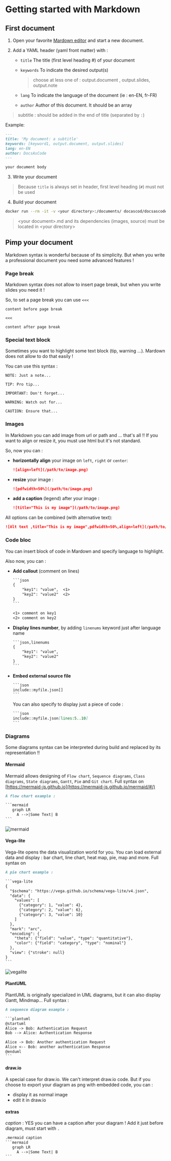 # Getting started with Markdown

## First document

1. Open your favorite [Mardown editor](https://marktext.app/) and start a new document.

2. Add a YAML header (yaml front matter) with :

   * `title` The title (first level heading #) of your document

   * `keywords` To indicate the desired output(s)

     > choose at less one of : output.document , output.slides, output.note

   * `lang` To indicate the language of the document (ie : en-EN, fr-FR)

   * `author` Author of this document. It should be an array

  > subtitle : should be added in the end of title (separated by `:`)

  Example:
  
  ```markdown
  ---
  title: 'My document: a subtitle'
  keywords: [keyword1, output.document, output.slides]
  lang: en-EN
  author: DocsAsCode
  ---

  your document body

  ```

3. Write your document

> Because `title` is always set in header, first level heading (`#`) must not be used

4. Build your document

```bash
docker run --rm -it -v <your directory>:/documents/ docascod/docsascode build <your document>.md
```

> \<your document\>.md and its dependencies (images, source) must be located in \<your directory\>

## Pimp your document

Markdown syntax is wonderful because of its simplicity. But when you write a professional document you need some advanced features !

### Page break

Markdown syntax does not allow to insert page break, but when you write slides you need it !

So, to set a page break you can use `<<<`

```asciidoc
content before page break

<<<

content after page break
```

### Special text block

Sometimes you want to highlight some text block (tip, warning ...). Mardown does not allow to do that easily !

You can use this syntax :

```asciidoc
NOTE: Just a note...

TIP: Pro tip...

IMPORTANT: Don't forget...

WARNING: Watch out for...

CAUTION: Ensure that...
```

### Images

In Markdown you can add image from url or path and ... that's all !! If you want to align or resize it, you must use html but it's not standard.

So, now you can :

* **horizontally align** your image on `left`, `right` or `center`:
  
  ```markdown
  ![align=left](/path/to/image.png)
  ```

* **resize** your image :
  
  ```markdown
  ![pdfwidth=50%](/path/to/image.png)
  ```

* **add a caption** (legend) after your image :
  
  ```markdown
  ![title="This is my image"](/path/to/image.png)
  ```

All options can be combined (with alternative text):

```markdown
![Alt text ,title="This is my image",pdfwidth=50%,align=left](/path/to/image.png)
```

### Code bloc

You can insert block of code in Mardown and specify language to highlight.

Also now, you can :

* **Add callout** (comment on lines)
  
  ```markdown
  ​```json
  {
      "key1": "value",  <1>
      "key2": "value2"  <2>
  }
  ​```
  
  <1> comment on key1
  <2> comment on key2
  ```
  
* **Display lines number**, by adding `linenums` keyword just after language name

  ```markdown
  ​```json,linenums
  {
      "key1": "value",
      "key2": "value2"
  }
  ​```
  ```

* **Embed external source file**

  ```markdown
  ​```json
  include::myfile.json[]
  ​```
  ```

  You can also specify to display just a piece of code :

  ```markdown
  ​```json
  include::myfile.json[lines:5..10]
  ​```
  ```

### Diagrams

Some diagrams syntax can be interpreted during build and replaced by its representation !!

#### Mermaid

Mermaid allows designing of `Flow chart`, `Sequence diagrams`, `Class diagrams`, `State diagrams`, `Gantt`, `Pie` and `Git chart`. Full syntax on [https://mermaid-js.github.io](https://mermaid-js.github.io/mermaid/#/)

```markdown
A flow chart example :

​```mermaid
   graph LR
     A -->|Some Text| B
​```
```

![mermaid](images/mermaid.png)

#### Vega-lite

Vega-lite opens the data visualization world for you. You can load external data and display : bar chart, line chart, heat map, pie, map and more. Full syntax on [](https://vega.github.io/vega-lite/)

```markdown
A pie chart example :

​```vega-lite
{
  "$schema": "https://vega.github.io/schema/vega-lite/v4.json",
  "data": {
    "values": [
      {"category": 1, "value": 4},
      {"category": 2, "value": 6},
      {"category": 3, "value": 10}
    ]
  },
  "mark": "arc",
  "encoding": {
    "theta": {"field": "value", "type": "quantitative"},
    "color": {"field": "category", "type": "nominal"}
  },
  "view": {"stroke": null}
}
​```
```
![vegalite](images/vegalite.png)

#### PlantUML

PlantUML is originally specialized in UML diagrams, but it can also display Gantt, Mindmap... Full syntax : [](https://plantuml.com/)

```markdown
A sequence diagram example :

​```plantuml
@startuml
Alice -> Bob: Authentication Request
Bob --> Alice: Authentication Response

Alice -> Bob: Another authentication Request
Alice <-- Bob: another authentication Response
@enduml
​```
```

#### draw.io

A special case for draw.io. We can't interpret draw.io code. But if you choose to export your diagram as png with embedded code, you can :

* display it as normal image
* edit it in draw.io

#### extras

*caption* : YES you can have a caption after your diagram ! Add it just before diagram, must start with `.`

   ```markdown
   .mermaid caption
   ​```mermaid
      graph LR
        A -->|Some Text| B
   ​```
   ```
